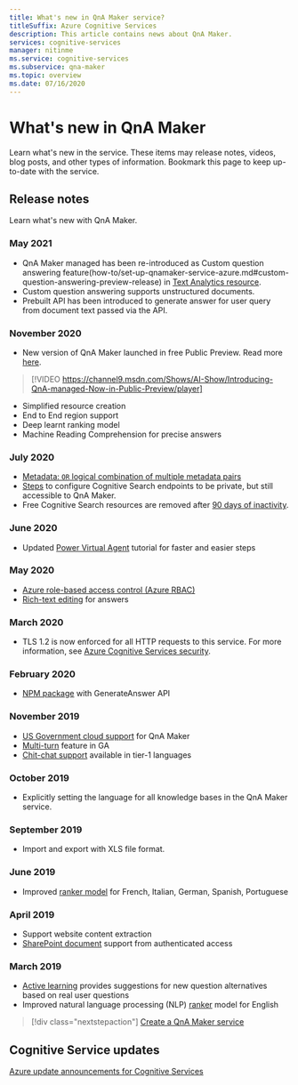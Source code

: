 ```yaml
---
title: What's new in QnA Maker service?
titleSuffix: Azure Cognitive Services
description: This article contains news about QnA Maker.
services: cognitive-services
manager: nitinme
ms.service: cognitive-services
ms.subservice: qna-maker
ms.topic: overview
ms.date: 07/16/2020
---
```


# What's new in QnA Maker

Learn what's new in the service. These items may release notes, videos, blog posts, and other types of information. Bookmark this page to keep up-to-date with the service.

## Release notes

Learn what's new with QnA Maker.

### May 2021

* QnA Maker managed has been re-introduced as Custom question answering feature(how-to/set-up-qnamaker-service-azure.md#custom-question-answering-preview-release) in [Text Analytics resource](https://ms.portal.azure.com/?quickstart=true#create/Microsoft.CognitiveServicesTextAnalytics).
* Custom question answering supports unstructured documents.
* Prebuilt API has been introduced to generate answer for user query from document text passed via the API.

### November 2020

* New version of QnA Maker launched in free Public Preview. Read more [here](https://techcommunity.microsoft.com/t5/azure-ai/introducing-qna-maker-managed-now-in-public-preview/ba-p/1845575).

> [!VIDEO https://channel9.msdn.com/Shows/AI-Show/Introducing-QnA-managed-Now-in-Public-Preview/player]
* Simplified resource creation
* End to End region support
* Deep learnt ranking model
* Machine Reading Comprehension for precise answers
  
### July 2020

* [Metadata: `OR` logical combination of multiple metadata pairs](how-to/query-knowledge-base-with-metadata.md#logical-or-using-strictfilterscompoundoperationtype-property)
* [Steps](how-to/network-isolation.md) to configure Cognitive Search endpoints to be private, but still accessible to QnA Maker.
* Free Cognitive Search resources are removed after [90 days of inactivity](how-to/set-up-qnamaker-service-azure.md#inactivity-policy-for-free-search-resources).

### June 2020

* Updated [Power Virtual Agent](tutorials/integrate-with-power-virtual-assistant-fallback-topic.md) tutorial for faster and easier steps

### May 2020

* [Azure role-based access control (Azure RBAC)](concepts/role-based-access-control.md)
* [Rich-text editing](how-to/edit-knowledge-base.md#rich-text-editing-for-answer) for answers

### March 2020

* TLS 1.2 is now enforced for all HTTP requests to this service. For more information, see [Azure Cognitive Services security](../cognitive-services-security.md).

### February 2020

* [NPM package](https://www.npmjs.com/package/@azure/cognitiveservices-qnamaker) with GenerateAnswer API

### November 2019

* [US Government cloud support](../../azure-government/compare-azure-government-global-azure.md#guidance-for-developers) for QnA Maker
* [Multi-turn](./how-to/multiturn-conversation.md) feature in GA
* [Chit-chat support](./how-to/chit-chat-knowledge-base.md#language-support) available in tier-1 languages

### October 2019

* Explicitly setting the language for all knowledge bases in the  QnA Maker service.

### September 2019

* Import and export with XLS file format.

### June 2019

* Improved [ranker model](concepts/query-knowledge-base.md#ranker-process) for French, Italian, German, Spanish, Portuguese

### April 2019

* Support website content extraction
* [SharePoint document](how-to/add-sharepoint-datasources.md) support from authenticated access

### March 2019

* [Active learning](how-to/improve-knowledge-base.md) provides suggestions for new question alternatives based on real user questions
* Improved natural language processing (NLP) [ranker](concepts/query-knowledge-base.md#ranker-process) model for English

> [!div class="nextstepaction"]
> [Create a QnA Maker service](how-to/set-up-qnamaker-service-azure.md)

## Cognitive Service updates

[Azure update announcements for Cognitive Services](https://azure.microsoft.com/updates/?product=cognitive-services)
